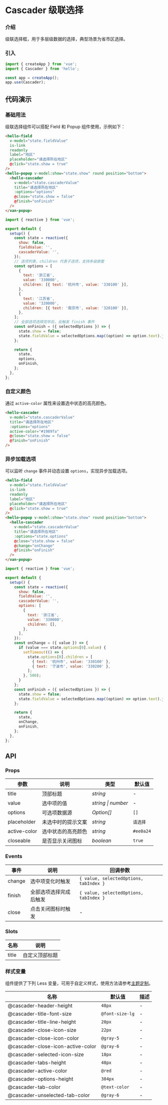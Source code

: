 # Cascader 级联选择

### 介绍

级联选择框，用于多层级数据的选择，典型场景为省市区选择。

### 引入

```js
import { createApp } from 'vue';
import { Cascader } from 'hello';

const app = createApp();
app.use(Cascader);
```

## 代码演示

### 基础用法

级联选择组件可以搭配 Field 和 Popup 组件使用，示例如下：

```html
<hello-field
  v-model="state.fieldValue"
  is-link
  readonly
  label="地区"
  placeholder="请选择所在地区"
  @click="state.show = true"
/>
<hello-popup v-model:show="state.show" round position="bottom">
  <hello-cascader
    v-model="state.cascaderValue"
    title="请选择所在地区"
    :options="options"
    @close="state.show = false"
    @finish="onFinish"
  />
</van-popup>
```

```js
import { reactive } from 'vue';

export default {
  setup() {
    const state = reactive({
      show: false,
      fieldValue: '',
      cascaderValue: '',
    });
    // 选项列表，children 代表子选项，支持多级嵌套
    const options = [
      {
        text: '浙江省',
        value: '330000',
        children: [{ text: '杭州市', value: '330100' }],
      },
      {
        text: '江苏省',
        value: '320000',
        children: [{ text: '南京市', value: '320100' }],
      },
    ];
    // 全部选项选择完毕后，会触发 finish 事件
    const onFinish = ({ selectedOptions }) => {
      state.show = false;
      state.fieldValue = selectedOptions.map((option) => option.text).join('/');
    };

    return {
      state,
      options,
      onFinish,
    };
  },
};
```

### 自定义颜色

通过 `active-color` 属性来设置选中状态的高亮颜色。

```html
<hello-cascader
  v-model="state.cascaderValue"
  title="请选择所在地区"
  :options="options"
  active-color="#1989fa"
  @close="state.show = false"
  @finish="onFinish"
/>
```

### 异步加载选项

可以监听 `change` 事件并动态设置 `options`，实现异步加载选项。

```html
<hello-field
  v-model="state.fieldValue"
  is-link
  readonly
  label="地区"
  placeholder="请选择所在地区"
  @click="state.show = true"
/>
<hello-popup v-model:show="state.show" round position="bottom">
  <hello-cascader
    v-model="state.cascaderValue"
    title="请选择所在地区"
    :options="state.options"
    @close="state.show = false"
    @change="onChange"
    @finish="onFinish"
  />
</van-popup>
```

```js
import { reactive } from 'vue';

export default {
  setup() {
    const state = reactive({
      show: false,
      fieldValue: '',
      cascaderValue: '',
      options: [
        {
          text: '浙江省',
          value: '330000',
          children: [],
        },
      ],
    });
    const onChange = ({ value }) => {
      if (value === state.options[0].value) {
        setTimeout(() => {
          state.options[0].children = [
            { text: '杭州市', value: '330100' },
            { text: '宁波市', value: '330200' },
          ];
        }, 500);
      }
    };
    const onFinish = ({ selectedOptions }) => {
      state.show = false;
      state.fieldValue = selectedOptions.map((option) => option.text).join('/');
    };

    return {
      state,
      onChange,
      onFinish,
    };
  },
};
```

## API

### Props

| 参数         | 说明               | 类型               | 默认值    |
| ------------ | ------------------ | ------------------ | --------- |
| title        | 顶部标题           | _string_           | -         |
| value        | 选中项的值         | _string \| number_ | -         |
| options      | 可选项数据源       | _Option[]_         | `[]`      |
| placeholder  | 未选中时的提示文案 | _string_           | `请选择`  |
| active-color | 选中状态的高亮颜色 | _string_           | `#ee0a24` |
| closeable    | 是否显示关闭图标   | _boolean_          | `true`    |

### Events

| 事件   | 说明                   | 回调参数                               |
| ------ | ---------------------- | -------------------------------------- |
| change | 选中项变化时触发       | `{ value, selectedOptions, tabIndex }` |
| finish | 全部选项选择完成后触发 | `{ value, selectedOptions, tabIndex }` |
| close  | 点击关闭图标时触发     | -                                      |

### Slots

| 名称  | 说明           |
| ----- | -------------- |
| title | 自定义顶部标题 |

### 样式变量

组件提供了下列 Less 变量，可用于自定义样式，使用方法请参考[主题定制](#/zh-CN/theme)。

| 名称                              | 默认值          | 描述 |
| --------------------------------- | --------------- | ---- |
| @cascader-header-height           | `48px`          | -    |
| @cascader-title-font-size         | `@font-size-lg` | -    |
| @cascader-title-line-height       | `20px`          | -    |
| @cascader-close-icon-size         | `22px`          | -    |
| @cascader-close-icon-color        | `@gray-5`       | -    |
| @cascader-close-icon-active-color | `@gray-6`       | -    |
| @cascader-selected-icon-size      | `18px`          | -    |
| @cascader-tabs-height             | `48px`          | -    |
| @cascader-active-color            | `@red`          | -    |
| @cascader-options-height          | `384px`         | -    |
| @cascader-tab-color               | `@text-color`   | -    |
| @cascader-unselected-tab-color    | `@gray-6`       | -    |
